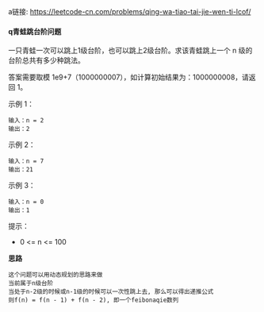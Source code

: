 a链接: https://leetcode-cn.com/problems/qing-wa-tiao-tai-jie-wen-ti-lcof/

#### q青蛙跳台阶问题

一只青蛙一次可以跳上1级台阶，也可以跳上2级台阶。求该青蛙跳上一个 n 级的台阶总共有多少种跳法。

答案需要取模 1e9+7（1000000007），如计算初始结果为：1000000008，请返回 1。

示例 1：

```
输入：n = 2
输出：2
```

示例 2：

```
输入：n = 7
输出：21
```

示例 3：

```
输入：n = 0
输出：1
```

提示：

+ 0 <= n <= 100

**思路**

```
这个问题可以用动态规划的思路来做
当前属于n级台阶
当处于n-2级的时候或n-1级的时候可以一次性跳上去, 那么可以得出递推公式
则f(n) = f(n - 1) + f(n - 2), 即一个feibonaqie数列

```

